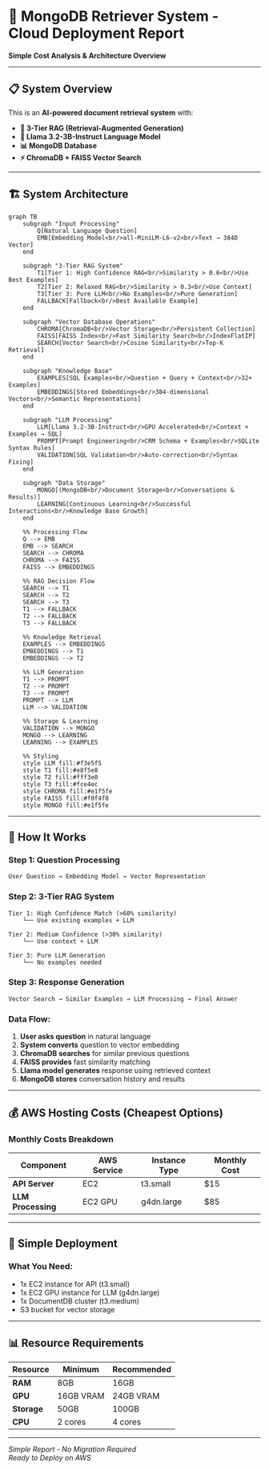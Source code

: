 # 🚀 MongoDB Retriever System - Cloud Deployment Report

**Simple Cost Analysis & Architecture Overview**

---

## 📋 System Overview

This is an **AI-powered document retrieval system** with:

- **🎯 3-Tier RAG (Retrieval-Augmented Generation)**
- **🤖 Llama 3.2-3B-Instruct Language Model** 
- **📊 MongoDB Database**
- **⚡ ChromaDB + FAISS Vector Search**

---

## 🏗️ System Architecture

```mermaid
graph TB
    subgraph "Input Processing"
        Q[Natural Language Question]
        EMB[Embedding Model<br/>all-MiniLM-L6-v2<br/>Text → 384D Vector]
    end
    
    subgraph "3-Tier RAG System"
        T1[Tier 1: High Confidence RAG<br/>Similarity > 0.6<br/>Use Best Examples]
        T2[Tier 2: Relaxed RAG<br/>Similarity > 0.3<br/>Use Context]
        T3[Tier 3: Pure LLM<br/>No Examples<br/>Pure Generation]
        FALLBACK[Fallback<br/>Best Available Example]
    end
    
    subgraph "Vector Database Operations"
        CHROMA[ChromaDB<br/>Vector Storage<br/>Persistent Collection]
        FAISS[FAISS Index<br/>Fast Similarity Search<br/>IndexFlatIP]
        SEARCH[Vector Search<br/>Cosine Similarity<br/>Top-K Retrieval]
    end
    
    subgraph "Knowledge Base"
        EXAMPLES[SQL Examples<br/>Question + Query + Context<br/>32+ Examples]
        EMBEDDINGS[Stored Embeddings<br/>384-dimensional Vectors<br/>Semantic Representations]
    end
    
    subgraph "LLM Processing"
        LLM[Llama 3.2-3B-Instruct<br/>GPU Accelerated<br/>Context + Examples → SQL]
        PROMPT[Prompt Engineering<br/>CRM Schema + Examples<br/>SQLite Syntax Rules]
        VALIDATION[SQL Validation<br/>Auto-correction<br/>Syntax Fixing]
    end
    
    subgraph "Data Storage"
        MONGO[(MongoDB<br/>Document Storage<br/>Conversations & Results)]
        LEARNING[Continuous Learning<br/>Successful Interactions<br/>Knowledge Base Growth]
    end
    
    %% Processing Flow
    Q --> EMB
    EMB --> SEARCH
    SEARCH --> CHROMA
    CHROMA --> FAISS
    FAISS --> EMBEDDINGS
    
    %% RAG Decision Flow
    SEARCH --> T1
    SEARCH --> T2
    SEARCH --> T3
    T1 --> FALLBACK
    T2 --> FALLBACK
    T3 --> FALLBACK
    
    %% Knowledge Retrieval
    EXAMPLES --> EMBEDDINGS
    EMBEDDINGS --> T1
    EMBEDDINGS --> T2
    
    %% LLM Generation
    T1 --> PROMPT
    T2 --> PROMPT
    T3 --> PROMPT
    PROMPT --> LLM
    LLM --> VALIDATION
    
    %% Storage & Learning
    VALIDATION --> MONGO
    MONGO --> LEARNING
    LEARNING --> EXAMPLES
    
    %% Styling
    style LLM fill:#f3e5f5
    style T1 fill:#e8f5e8
    style T2 fill:#fff3e0
    style T3 fill:#fce4ec
    style CHROMA fill:#e1f5fe
    style FAISS fill:#f0f4f8
    style MONGO fill:#e1f5fe
```

---

## 🔄 How It Works

### **Step 1: Question Processing**
```
User Question → Embedding Model → Vector Representation
```

### **Step 2: 3-Tier RAG System**
```
Tier 1: High Confidence Match (>60% similarity)
    └── Use existing examples + LLM

Tier 2: Medium Confidence (>30% similarity)  
    └── Use context + LLM

Tier 3: Pure LLM Generation
    └── No examples needed
```

### **Step 3: Response Generation**
```
Vector Search → Similar Examples → LLM Processing → Final Answer
```

### **Data Flow:**
1. **User asks question** in natural language
2. **System converts** question to vector embedding
3. **ChromaDB searches** for similar previous questions
4. **FAISS provides** fast similarity matching
5. **Llama model generates** response using retrieved context
6. **MongoDB stores** conversation history and results

---

## 💰 AWS Hosting Costs (Cheapest Options)

### **Monthly Costs Breakdown**

| Component | AWS Service | Instance Type | Monthly Cost |
|-----------|-------------|---------------|--------------|
| **API Server** | EC2 | t3.small | $15 |
| **LLM Processing** | EC2 GPU | g4dn.large | $85 |



---

## 🚀 Simple Deployment

### **What You Need:**
- 1x EC2 instance for API (t3.small)
- 1x EC2 GPU instance for LLM (g4dn.large) 
- 1x DocumentDB cluster (t3.medium)
- S3 bucket for vector storage



---

## 📊 Resource Requirements

| Resource | Minimum | Recommended |
|----------|---------|-------------|
| **RAM** | 8GB | 16GB |
| **GPU** | 16GB VRAM | 24GB VRAM |
| **Storage** | 50GB | 100GB |
| **CPU** | 2 cores | 4 cores |

---



*Simple Report - No Migration Required*  
*Ready to Deploy on AWS* 